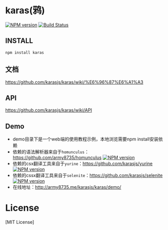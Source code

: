 # karas(鸦)

[![NPM version](https://badge.fury.io/js/karas.png)](https://npmjs.org/package/karas)
[![Build Status](https://travis-ci.org/karasjs/karas.svg?branch=master)](https://travis-ci.org/karasjs/karas)

## INSTALL
```
npm install karas
```

## 文档
https://github.com/karasjs/karas/wiki/%E6%96%87%E6%A1%A3

## API
https://github.com/karasjs/karas/wiki/API

## Demo
* demo目录下是一个web端的使用教程示例，本地浏览需要npm install安装依赖
* 依赖的语法解析器来自于`homunculus`：https://github.com/army8735/homunculus [![NPM version](https://badge.fury.io/js/homunculus.png)](https://npmjs.org/package/homunculus)
* 依赖的csx翻译工具来自于`yurine`：https://github.com/karasjs/yurine [![NPM version](https://badge.fury.io/js/yurine.png)](https://npmjs.org/package/yurine)
* 依赖的cssx翻译工具来自于`selenite`：https://github.com/karasjs/selenite [![NPM version](https://badge.fury.io/js/selenite.png)](https://npmjs.org/package/selenite)
* 在线地址：http://army8735.me/karasjs/karas/demo/

# License
[MIT License]
